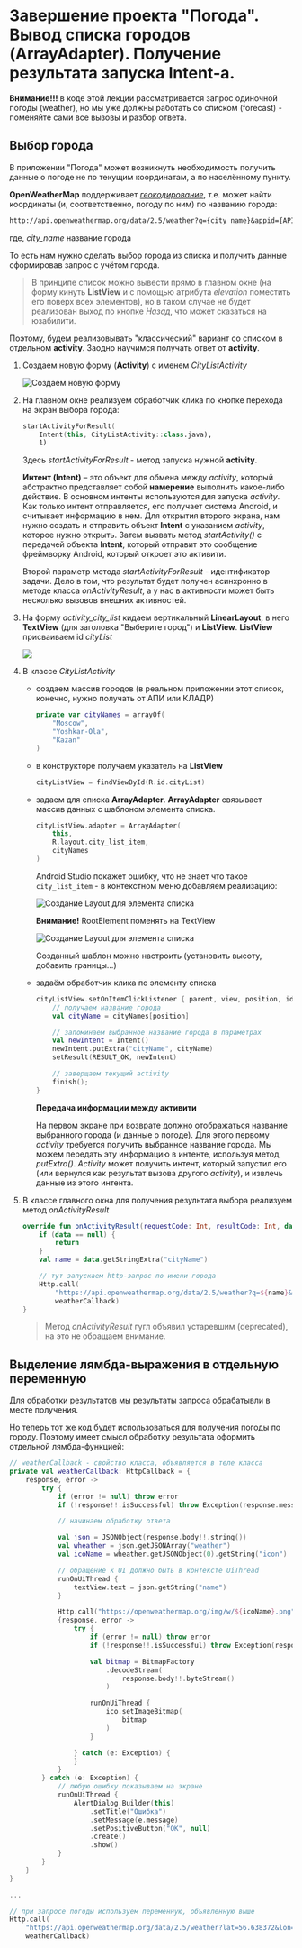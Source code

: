 # Завершение проекта "Погода". Вывод списка городов (ArrayAdapter). Получение результата запуска Intent-a.

**Внимание!!!** в коде этой лекции рассматривается запрос одиночной погоды (weather), но мы уже должны работать со списком (forecast) - поменяйте сами все вызовы и разбор ответа.

## Выбор города

В приложении "Погода" может возникнуть необходимость получить данные о погоде не по текущим координатам, а по населённому пункту. 

**OpenWeatherMap** поддерживает [*геокодирование*](https://openweathermap.org/current), т.е. может найти координаты (и, соответственно, погоду по ним) по названию города:

```txt
http://api.openweathermap.org/data/2.5/weather?q={city name}&appid={API key}
```

где, *city_name* название города

То есть нам нужно сделать выбор города из списка и получить данные сформировав запрос с учётом города.

>В принципе список можно вывести прямо в главном окне (на форму кинуть **ListView** и с помощью атрибута *elevation* поместить его поверх всех элементов), но в таком случае не будет реализован выход по кнопке *Назад*, что может сказаться на юзабилити. 

Поэтому, будем реализовывать "классический" вариант со списком в отдельном **activity**. Заодно научимся получать ответ от **activity**.

1. Создаем новую форму (**Activity**) с именем *CityListActivity*

    ![Создаем новую форму](../img/as032.png)

2. На главном окне реализуем обработчик клика по кнопке перехода на экран выбора города:

    ```kt
    startActivityForResult( 
        Intent(this, CityListActivity::class.java), 
        1)
    ```

    Здесь *startActivityForResult* - метод запуска нужной **activity**. 

    **Интент (Intent)** – это объект для обмена между *activity*, который абстрактно представляет собой **намерение** выполнить какое-либо действие. В основном интенты используются для запуска *activity*. Как только интент отправляется, его получает система Android, и считывает информацию в нем. Для открытия второго экрана, нам нужно создать и отправить объект **Intent** с указанием *activity*, которое нужно открыть. Затем вызвать метод *startActivity()* с передачей объекта **Intent**, который отправит это сообщение фреймворку Android, который откроет это активити.

    Второй параметр метода *startActivityForResult* - идентификатор задачи. Дело в том, что результат будет получен асинхронно в методе класса *onActivityResult*, а у нас в активности может быть несколько вызовов внешних активностей.

3. На форму *activity_city_list* кидаем вертикальный **LinearLayout**, в него **TextView** (для заголовка "Выберите город") и **ListView**. **ListView** присваиваем id *cityList*

    ![](../img/as035.png)


4. В классе *CityListActivity* 

    * создаем массив городов (в реальном приложении этот список, конечно, нужно получать от АПИ или КЛАДР)

        ```kt
        private var cityNames = arrayOf(
            "Moscow",
            "Yoshkar-Ola",
            "Kazan"
        )
        ```

    * в конструкторе получаем указатель на **ListView**

        ```kt
        cityListView = findViewById(R.id.cityList)
        ```

    * задаем для списка **ArrayAdapter**. **ArrayAdapter** связывает массив данных с шаблоном элемента списка.

        ```kt
        cityListView.adapter = ArrayAdapter(
            this,
            R.layout.city_list_item,
            cityNames
        )
        ```

        Android Studio покажет ошибку, что не знает что такое `city_list_item` - в контекстном меню добавляем реализацию:

        ![Создание Layout для элемента списка](../img/as036.png)

        **Внимание!** RootElement поменять на TextView

        ![Создание Layout для элемента списка](../img/as037.png)

        Созданный шаблон можно настроить (установить высоту, добавить границы...)

    * задаём обработчик клика по элементу списка

        ```kt
        cityListView.setOnItemClickListener { parent, view, position, id ->
            // получаем название города
            val cityName = cityNames[position]

            // запоминаем выбранное название города в параметрах
            val newIntent = Intent()
            newIntent.putExtra("cityName", cityName)
            setResult(RESULT_OK, newIntent)

            // заверщаем текущий activity
            finish();
        }
        ```

        **Передача информации между активити**

        На первом экране при возврате должно отображаться название выбранного города (и данные о погоде). Для этого первому *activity* требуется получить выбранное название города. Мы можем передать эту информацию в интенте, используя метод *putExtra()*. *Activity* может получить интент, который запустил его (или вернулся как результат вызова другого *activity*), и извлечь данные из этого интента.

5. В классе главного окна для получения результата выбора реализуем метод *onActivityResult*

    ```kt
    override fun onActivityResult(requestCode: Int, resultCode: Int, data: Intent?) {
        if (data == null) {
            return
        }
        val name = data.getStringExtra("cityName")

        // тут запускаем http-запрос по имени города
        Http.call(
            "https://api.openweathermap.org/data/2.5/weather?q=${name}&appid=${appid}&lang=ru&units=metric", 
            weatherCallback)
    }
    ```

    >Метод *onActivityResult* гугл объявил устаревшим (deprecated), на это не обращаем внимание.


## Выделение лямбда-выражения в отдельную переменную

Для обработки результатов мы результаты запроса обрабатывли в месте получения. 

Но теперь тот же код будет использоваться для получения погоды по городу. Поэтому имеет смысл обработку результата оформить отдельной лямбда-функцией:

```kt
// weatherCallback - свойство класса, объявляется в теле класса
private val weatherCallback: HttpCallback = {
    response, error ->
        try {
            if (error != null) throw error
            if (!response!!.isSuccessful) throw Exception(response.message)

            // начинаем обработку ответа    

            val json = JSONObject(response.body!!.string())
            val wheather = json.getJSONArray("weather")
            val icoName = wheather.getJSONObject(0).getString("icon")

            // обращение к UI должно быть в контексте UiThread
            runOnUiThread {
                textView.text = json.getString("name")
            }

            Http.call("https://openweathermap.org/img/w/${icoName}.png")
            {response, error ->
                try {
                    if (error != null) throw error
                    if (!response!!.isSuccessful) throw Exception(response.message)

                    val bitmap = BitmapFactory
                        .decodeStream(
                            response.body!!.byteStream()
                        )

                    runOnUiThread {
                        ico.setImageBitmap(
                            bitmap      
                        )
                    }

                } catch (e: Exception) {
                }
            }
        } catch (e: Exception) {
            // любую ошибку показываем на экране
            runOnUiThread {
                AlertDialog.Builder(this)
                    .setTitle("Ошибка")
                    .setMessage(e.message)
                    .setPositiveButton("OK", null)
                    .create()
                    .show()
            }
        }
    }
}

...

// при запросе погоды используем переменную, объявленную выше
Http.call(
    "https://api.openweathermap.org/data/2.5/weather?lat=56.638372&lon=47.892991&appid=${appid}&lang=ru&units=metric", 
    weatherCallback)
```


